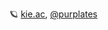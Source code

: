 🪐 <a href="https://kie.ac">kie.ac</a>, <a href="https://discord.com/users/673477059904929802">@purplates</a>
